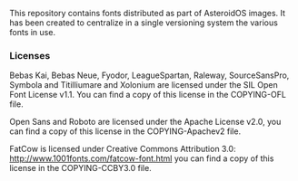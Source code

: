 This repository contains fonts distributed as part of AsteroidOS images. It has
been created to centralize in a single versioning system the various fonts in
use.

### Licenses ###
Bebas Kai, Bebas Neue, Fyodor, LeagueSpartan, Raleway, SourceSansPro, Symbola
and Titilliumare and Xolonium are licensed under the SIL Open Font License v1.1.
You can find a copy of this license in the COPYING-OFL file.

Open Sans and Roboto are licensed under the Apache License v2.0, you can find a
copy of this license in the COPYING-Apachev2 file.

FatCow is licensed under Creative Commons Attribution 3.0:
http://www.1001fonts.com/fatcow-font.html you can find a copy of this license
in the COPYING-CCBY3.0 file.
